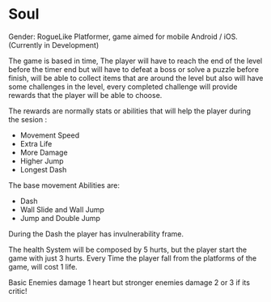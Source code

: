 # Soul

Gender: RogueLike Platformer, game aimed for mobile Android / iOS.
(Currently in Development)

The game is based in time, The player will have to reach the end of the level before the timer end but will have to defeat a boss or solve a puzzle before finish, will be able to collect items that are around the level but also will have some challenges in the level, every completed challenge will provide rewards that the player will be able to choose.

The rewards are normally stats or abilities that will help the player during the sesion :

  - Movement Speed
  - Extra Life
  - More Damage
  - Higher Jump
  - Longest Dash

The base movement Abilities are: 
  - Dash
  - Wall Slide and Wall Jump
  - Jump and Double Jump

During the Dash the player has invulnerability frame.

The health System will be composed by 5 hurts, but the player start the game with just 3 hurts.
Every Time the player fall from the platforms of the game, will cost 1 life.

Basic Enemies damage 1 heart but stronger enemies damage 2 or 3 if its critic!
